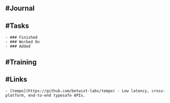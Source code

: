 ## #Journal
## #Tasks
	- ### Finished
	- ### Worked On
	- ### Added
## #Training
## #Links
	- [tempo](https://github.com/betwixt-labs/tempo) - Low latency, cross-platform, end-to-end typesafe APIs.
